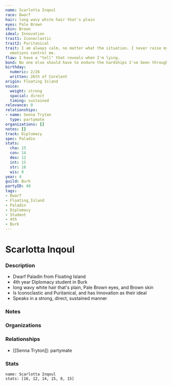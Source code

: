 ```yaml
---
name: Scarlotta Inqoul
race: Dwarf
hair: long wavy white hair that's plain
eyes: Pale Brown
skin: Brown
ideal: Innovation
trait1: Iconoclastic
trait2: Puritanical
trait: I am always calm, no matter what the situation. I never raise my voice or let
  emotions control me.
flaw: I have a "tell" that reveals when I'm lying.
bond: No one else should have to endure the hardships I've been through.
birthday:
  numeric: 2/26
  written: 26th of Corelent
origin: Floating Island
voice:
  weight: strong
  spacial: direct
  timing: sustained
relevance: 0
relationships:
- name: Senna Tryton
  type: partymate
organizations: []
notes: []
track: Diplomacy
spec: Paladin
stats:
  cha: 15
  con: 14
  dex: 12
  int: 15
  str: 16
  wis: 8
year: 4
guild: Burk
partyID: 49
tags:
- Dwarf
- Floating_Island
- Paladin
- Diplomacy
- Student
- 4th
- Burk
---
```

# Scarlotta Inqoul
### Description
- Dwarf Paladin from Floating Island
- 4th year Diplomacy student in Burk
- long wavy white hair that's plain, Pale Brown eyes, and Brown skin
- Is Iconoclastic and Puritanical, and has Innovation as their ideal
- Speaks in a strong, direct, sustained manner

### Notes

### Organizations

### Relationships
- [[Senna Tryton]]: partymate

### Stats
```statblock
name: Scarlotta Inqoul
stats: [16, 12, 14, 15, 8, 15]
```